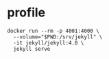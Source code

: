 # profile

```
docker run --rm -p 4001:4000 \
  --volume="$PWD:/srv/jekyll" \
  -it jekyll/jekyll:4.0 \
  jekyll serve
```
